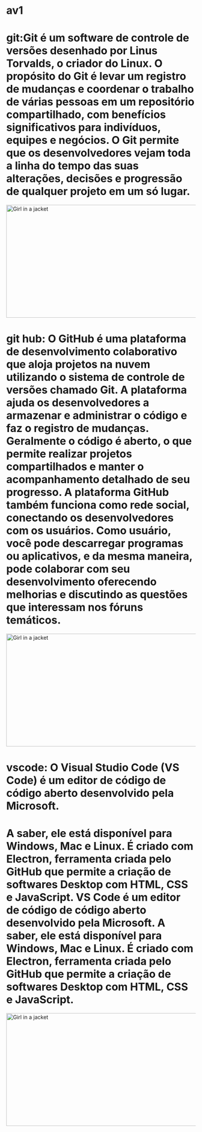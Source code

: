 # av1


# git:Git é um software de controle de versões desenhado por Linus Torvalds, o criador do Linux. O propósito do Git é levar um registro de mudanças e coordenar o trabalho de várias pessoas em um repositório compartilhado, com benefícios significativos para indivíduos, equipes e negócios. O Git permite que os desenvolvedores vejam toda a linha do tempo das suas alterações, decisões e progressão de qualquer projeto em um só lugar.
<img src="https://blog.geekhunter.com.br/wp-content/uploads/2020/08/comandos-git.png" alt="Girl in a jacket" width="800" height="300">

# git hub: O GitHub é uma plataforma de desenvolvimento colaborativo que aloja projetos na nuvem utilizando o sistema de controle de versões chamado Git. A plataforma ajuda os desenvolvedores a armazenar e administrar o código e faz o registro de mudanças. Geralmente o código é aberto, o que permite realizar projetos compartilhados e manter o acompanhamento detalhado de seu progresso. A plataforma GitHub também funciona como rede social, conectando os desenvolvedores com os usuários. Como usuário, você pode descarregar programas ou aplicativos, e da mesma maneira, pode colaborar com seu desenvolvimento oferecendo melhorias e discutindo as questões que interessam nos fóruns temáticos.
<img src="https://enotas.com.br/blog/wp-content/uploads/2021/02/GitHub.jpg" alt="Girl in a jacket" width="800" height="300">

# vscode: O Visual Studio Code (VS Code) é um editor de código de código aberto desenvolvido pela Microsoft.

# A saber, ele está disponível para Windows, Mac e Linux. É criado com Electron, ferramenta criada pelo GitHub que permite a criação de softwares Desktop com HTML, CSS e JavaScript. VS Code é um editor de código de código aberto desenvolvido pela Microsoft. A saber, ele está disponível para Windows, Mac e Linux. É criado com Electron, ferramenta criada pelo GitHub que permite a criação de softwares Desktop com HTML, CSS e JavaScript.

<img src="https://encrypted-tbn0.gstatic.com/images?q=tbn:ANd9GcRAV6cMPk5jz84Pwt9o7tj7drqpUihdRixgnfctxzN8zw&s" alt="Girl in a jacket" width="800" height="300">
